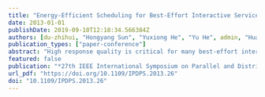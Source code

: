 ```yaml
---
title: "Energy-Efficient Scheduling for Best-Effort Interactive Services to Achieve High Response Quality"
date: 2013-01-01
publishDate: 2019-09-10T12:18:34.566384Z
authors: [du-zhihui, "Hongyang Sun", "Yuxiong He", "Yu He", admin, "Huazhe Zhang"]
publication_types: ["paper-conference"]
abstract: "High response quality is critical for many best-effort interactive services, and at the same time, reducing energy consumption can directly reduce the operational cost of service providers. In this paper, we study the quality-energy tradeoff for such services by using a composite performance metric that captures their relative importance in practice: Service providers usually grant top priority to quality guarantee and explore energy saving secondly. We consider scheduling on multicore systems with core-level DVFS support and a power budget. Our solution consists of two steps. First, we employ an equal sharing principle for both job and power distribution. Specifically, we present a “Cumulative Round-Robin” policy to distribute the jobs onto the cores, and a “Water-Filling” policy to distribute the power dynamically among the cores. Second, we exploit the concave quality function of many best-effort applications, and develop Online-QE, a myopic optimal online algorithm for scheduling jobs on a single-core system. Combining the two steps together, we present a heuristic online algorithm, called DES (Dynamic Equal Sharing), for scheduling best-effort interactive services on multicore systems. The simulation results based on a web search engine application show that DES takes advantage of the core-level DVFS architecture and exploits the concave quality function of best-effort applications to achieve high service quality with low energy consumption."
featured: false
publication: "*27th IEEE International Symposium on Parallel and Distributed Processing, IPDPS 2013, Cambridge, MA, USA, May 20-24, 2013*"
url_pdf: "https://doi.org/10.1109/IPDPS.2013.26"
doi: "10.1109/IPDPS.2013.26"
---
```


